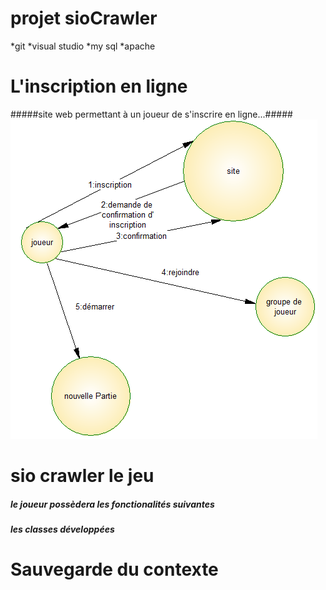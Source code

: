 # projet sioCrawler #

*git
*visual studio
*my sql
*apache

# L'inscription en ligne #
#####site web permettant à un joueur de s'inscrire en ligne...#####
![acteurFluxInscription.PNG](https://github.com/meloeenazaire/sioCrawler/blob/master/images/acteurFluxInscription.PNG)

# sio crawler le jeu #
##### le joueur possèdera les fonctionalités suivantes #####
##### les classes développées #####
# Sauvegarde du contexte #